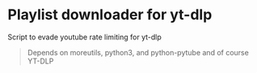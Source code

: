 # Playlist downloader for yt-dlp
Script to evade youtube rate limiting for yt-dlp


>Depends on moreutils, python3, and python-pytube and of course YT-DLP 